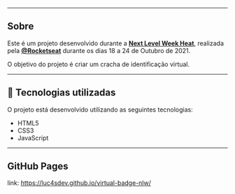 
---

## Sobre 

Este é um projeto desenvolvido durante a **[Next Level Week Heat](https://nextlevelweek.com/)**, realizada pela **[@Rocketseat](https://github.com/Rocketseat)** durante os dias 18 a 24 de Outubro de 2021.

O objetivo do projeto é criar um cracha de identificação virtual.

--- 

## 🚀 Tecnologias utilizadas

O projeto está desenvolvido utilizando as seguintes tecnologias:

- HTML5
- CSS3
- JavaScript

--- 

## GitHub Pages

link: https://luc4sdev.github.io/virtual-badge-nlw/



